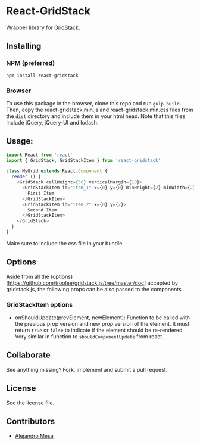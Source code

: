 # React-GridStack

Wrapper library for [GridStack](http://troolee.github.io/gridstack.js/).

## Installing

### NPM (preferred)

    npm install react-gridstack

### Browser

To use this package in the browser, clone this repo and run `gulp build`. Then,
copy the react-gridstack.min.js and react-gridstack.min.css files from the
`dist` directory and include them in your html head. Note that this files
include jQuery, jQuery-UI and lodash.

## Usage:
```js
import React from 'react'
import { GridStack, GridStackItem } from 'react-gridstack'

class MyGrid extends React.Component {
  render () {
    <GridStack cellHeight={50} verticalMargin={10}>
      <GridStackItem id="item_1" x={0} y={0} minHeight={2} minWidth={2}>
        First Item
      </GridStackItem>
      <GridStackItem id="item_2" x={0} y={2}>
        Second Item
      </GridStackItem>
    </GridStack>
  }
}
```

Make sure to include the css file in your bundle.

## Options

Aside from all the (options)[https://github.com/troolee/gridstack.js/tree/master/doc] accepted by
gridstack.js, the following props can be also passed to the components.

### GridStackItem options

 * onShouldUpdate(prevElement, newElement): Function to be called with the
 previous prop version and new prop version of the element. It must return
 `true` or `false` to indicate if the element should be re-rendered. Very
 similar in function to `shouldComponentUpdate` from react.

## Collaborate

See anything missing? Fork, implement and submit a pull request.

## License

See the license file.

## Contributors

* [Alejandro Mesa](https://github.com/alejom99)
